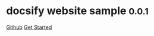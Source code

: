 # docsify website sample <small>0.0.1</small>

<a href="https://github.com/FE-ng/docsify-website">Github</a>
<a href="#README">Get Started</a>
